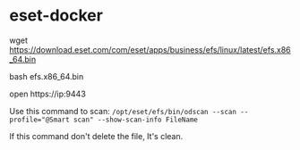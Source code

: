 # eset-docker

wget https://download.eset.com/com/eset/apps/business/efs/linux/latest/efs.x86_64.bin

bash efs.x86_64.bin

open https://ip:9443

Use this command to scan:
`/opt/eset/efs/bin/odscan --scan --profile="@Smart scan" --show-scan-info FileName`

If this command don't delete the file, It's clean.
